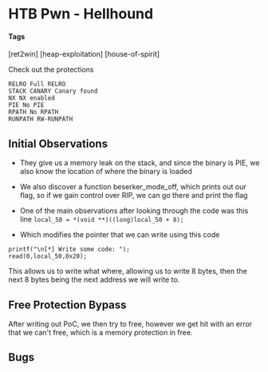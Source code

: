 # HTB Pwn - Hellhound

#### Tags
[ret2win]
[heap-exploitation]
[house-of-spirit]

Check out the protections
```
RELRO Full RELRO
STACK CANARY Canary found
NX NX enabled
PIE No PIE
RPATH No RPATH
RUNPATH RW-RUNPATH
```

## Initial Observations
- They give us a memory leak on the stack, and since the binary is PIE, we also know the location of where the binary is loaded
- We also discover a function beserker_mode_off, which prints out our flag, so if we gain control over RIP, we can go there and print the flag
- One of the main observations after looking through the code was this line
`local_50 = *(void **)((long)local_50 + 8);`

- Which modifies the pointer that we can write using this code
```
printf("\n[*] Write some code: ");
read(0,local_50,0x20);
```

This allows us to write what where, allowing us to write 8 bytes, then the next 8 bytes being the next address we will write to.
## Free Protection Bypass
After writing out PoC, we then try to free, however we get hit with an error that we can't free, which is a memory protection in free.
## Bugs